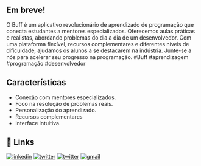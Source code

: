 

## Em breve!

O Buff é um aplicativo revolucionário de aprendizado de programação que conecta estudantes a mentores especializados. Oferecemos aulas práticas e realistas, abordando problemas do dia a dia de um desenvolvedor. Com uma plataforma flexível, recursos complementares e diferentes níveis de dificuldade, ajudamos os alunos a se destacarem na indústria. Junte-se a nós para acelerar seu progresso na programação. #Buff #aprendizagem #programação #desenvolvedor

## Características

- Conexão com mentores especializados.
- Foco na resolução de problemas reais.
- Personalização do aprendizado.
- Recursos complementares
- Interface intuitiva.

## 🔗 Links
[![linkedin](https://img.shields.io/badge/linkedin-0a66c2?style=for-the-badge&logo=LinkeDin&logoColor=white)](https://www.linkedin.com/company/buffdevbr "Perfil LinkeDin")
[![twitter](https://img.shields.io/badge/twitter-1da1f2?style=for-the-badge&logo=twitter&logoColor=white)](https://twitter.com/buffdevbr "Perfil Twitter")
[![twitter](https://img.shields.io/badge/Instagram-E4405F?style=for-the-badge&logo=instagram&logoColor=white)](https://www.instagram.com/buffdevbr "Perfil Instagram")
[![gmail](https://img.shields.io/badge/Gmail-D14836?style=for-the-badge&logo=Gmail&logoColor=white)](mailto:hello@buff.dev "Contato via e-mail")
